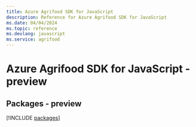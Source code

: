 ```yaml
---
title: Azure Agrifood SDK for JavaScript
description: Reference for Azure Agrifood SDK for JavaScript
ms.date: 04/04/2024
ms.topic: reference
ms.devlang: javascript
ms.service: agrifood
---
```

# Azure Agrifood SDK for JavaScript - preview
## Packages - preview
[!INCLUDE [packages](agrifood-index.md)]